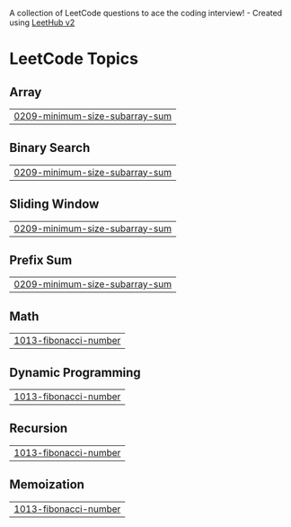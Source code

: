 A collection of LeetCode questions to ace the coding interview! - Created using [LeetHub v2](https://github.com/arunbhardwaj/LeetHub-2.0)
<!---LeetCode Topics Start-->
# LeetCode Topics
## Array
|  |
| ------- |
| [0209-minimum-size-subarray-sum](https://github.com/Harsha3435/LeetCode/tree/master/0209-minimum-size-subarray-sum) |
## Binary Search
|  |
| ------- |
| [0209-minimum-size-subarray-sum](https://github.com/Harsha3435/LeetCode/tree/master/0209-minimum-size-subarray-sum) |
## Sliding Window
|  |
| ------- |
| [0209-minimum-size-subarray-sum](https://github.com/Harsha3435/LeetCode/tree/master/0209-minimum-size-subarray-sum) |
## Prefix Sum
|  |
| ------- |
| [0209-minimum-size-subarray-sum](https://github.com/Harsha3435/LeetCode/tree/master/0209-minimum-size-subarray-sum) |
## Math
|  |
| ------- |
| [1013-fibonacci-number](https://github.com/Harsha3435/LeetCode/tree/master/1013-fibonacci-number) |
## Dynamic Programming
|  |
| ------- |
| [1013-fibonacci-number](https://github.com/Harsha3435/LeetCode/tree/master/1013-fibonacci-number) |
## Recursion
|  |
| ------- |
| [1013-fibonacci-number](https://github.com/Harsha3435/LeetCode/tree/master/1013-fibonacci-number) |
## Memoization
|  |
| ------- |
| [1013-fibonacci-number](https://github.com/Harsha3435/LeetCode/tree/master/1013-fibonacci-number) |
<!---LeetCode Topics End-->